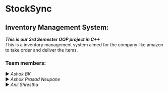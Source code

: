 # StockSync
## Inventory Management System:<br>
***This is our 3rd Semester OOP project in C++***<br>
This is a inventory management system aimed for the company like amazon to take order and deliver the items.<br>
### Team members:
▶ *Ashok BK*<br>
▶ *Ashok Prasad Neupane*<br>
▶ *Anil Shrestha*<br>

